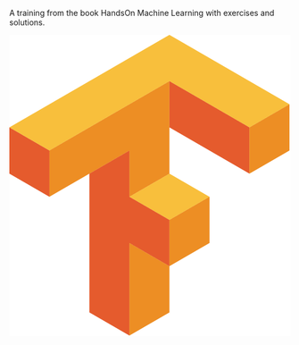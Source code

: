 A training from the book HandsOn Machine Learning with exercises and solutions.

<img src="https://github.com/RafaeldeLimaThomaz/HandsOnMachineLearning/blob/main/readme.png" /> 
